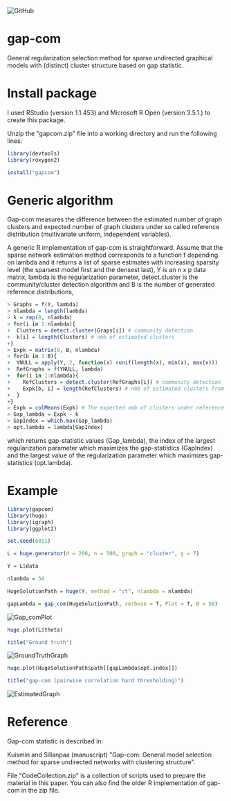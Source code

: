 ![GitHub](https://img.shields.io/github/license/markkukuismin/gap-com)

# gap-com
General regularization selection method for sparse undirected graphical models with (distinct) cluster structure based on gap statistic.

# Install package

I used RStudio (version 1.1.453) and Microsoft R Open (version 3.5.1.) to create this package.

Unzip the "gapcom.zip" file into a working directory and run the following lines:

```r
library(devtools)
library(roxygen2)

install("gapcom")
```

# Generic algorithm

Gap-com measures the difference between the estimated number of graph clusters and expected number of graph clusters under so called reference distribution (multivariate uniform, independent variables).

A generic R implementation of gap-com is straightforward. Assume that the sparse network estimation method corresponds to a function f depending on lambda and it returns a list of sparse estimates with increasing sparsity level (the sparsest model first and the densest last), Y is an n x p data matrix, lambda is the regularization parameter, detect.cluster is the community/cluster detection algorithm and B is the number of generated reference distributions,

```r
> Graphs = f(Y, lambda)
> nlambda = length(lambda)
> k = rep(0, nlambda)
> for(i in 1:nlambda){
+  Clusters = detect.cluster(Graps[i]) # community detection
+  k[i] = length(Clusters) # nmb of estimated clusters
+}
> Expk = matrix(0, B, nlambda)
> for(b in 1:B){
+  YNULL = apply(Y, 2, function(x) runif(length(x), min(x), max(x)))
+  RefGraphs = f(YNULL, lambda)
+  for(i in 1:nlambda){
+    RefClusters = detect.cluster(RefGraphs[i]) # community detection
+    Expk[b, i] = length(RefClusters) # nmb of estimated clusters from reference data
+  }
+}
> Expk = colMeans(Expk) # The expected nmb of clusters under reference distribution
> Gap_lambda = Expk - k
> GapIndex = which.max(Gap_lambda)
> opt.lambda = lambda[GapIndex]
```

which returns gap-statistic values (Gap_lambda), the index of the largest regularization parameter which maximizes the gap-statistics (GapIndex) and the largest value of the regularization parameter which maximizes gap-statistics (opt.lambda).

# Example

```r
library(gapcom)
library(huge)
library(igraph)
library(ggplot2)

set.seed(6011)

L = huge.generator(d = 200, n = 500, graph = "cluster", g = 7)

Y = L$data

nlambda = 50

HugeSolutionPath = huge(Y, method = "ct", nlambda = nlambda)

gapLambda = gap_com(HugeSolutionPath, verbose = T, Plot = T, B = 50)
```
![Gap_comPlot](https://user-images.githubusercontent.com/40263834/74665426-5f183900-51a8-11ea-9f86-38192f65ae3f.png)

```r
huge.plot(L$theta)

title("Ground truth")
```
![GroundTruthGraph](https://user-images.githubusercontent.com/40263834/74665693-d948bd80-51a8-11ea-8cb3-6a5ad7409402.png)

```r
huge.plot(HugeSolutionPath$path[[gapLambda$opt.index]])

title("gap-com (pairwise correlation hard thresholding)")
```
![EstimatedGraph](https://user-images.githubusercontent.com/40263834/74665753-f1b8d800-51a8-11ea-87ff-630c0874413a.png)

# Reference

Gap-com statistic is described in:

Kuismin and Sillanpaa (manuscript) "Gap-com: General model selection method for sparse undirected networks with clustering structure".

File "CodeCollection.zip" is a collection of scripts used to prepare the material in this paper. You can also find the older R implementation of gap-com in the zip file.
